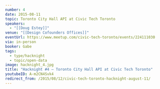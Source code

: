 ```yaml
---
number: 4
date: 2015-08-11
topic: Toronto City Hall API at Civic Tech Toronto
speakers:
  - "[[Doug Estey]]"
venue: "[[Design Cofounders Offices]]"
eventUrl: https://www.meetup.com/civic-tech-toronto/events/224111030
via: in-person
booker: Gabe
tags:
  - type/hacknight
  - topic/open-data
image: hacknight_4.jpg
title: "Hacknight #4 – Toronto City Hall API at Civic Tech Toronto"
youtubeID: A-m2CN4Svk4
redirect_from: /2015/08/12/civic-tech-toronto-hacknight-august-11/
---
```

